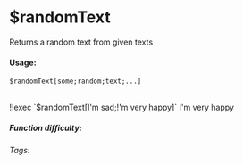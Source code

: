 # $randomText
Returns a random text from given texts

#### Usage: 
`$randomText[some;random;text;...]`

<br/>
<discord-messages>
	<discord-message :bot="false" role-color="#ffcc9a" author="Member">
		!!exec `$randomText[I'm sad;!'m very happy]`
	</discord-message>
	<discord-message :bot="true" role-color="#0099ff" author="Custom Command" avatar="https://media.discordapp.net/avatars/725721249652670555/781224f90c3b841ba5b40678e032f74a.webp">
		I'm very happy
	</discord-message>
</discord-messages>

##### Function difficulty: <Badge type="tip" text="Easy" vertical="middle" /> 
###### Tags: <Badge type="tip" text="random" vertical="middle" /> <Badge type="tip" text="random text" vertical="middle" /> <Badge type="tip" text="choose" vertical="middle" /> <Badge type="tip" text="return random text" vertical="middle" />